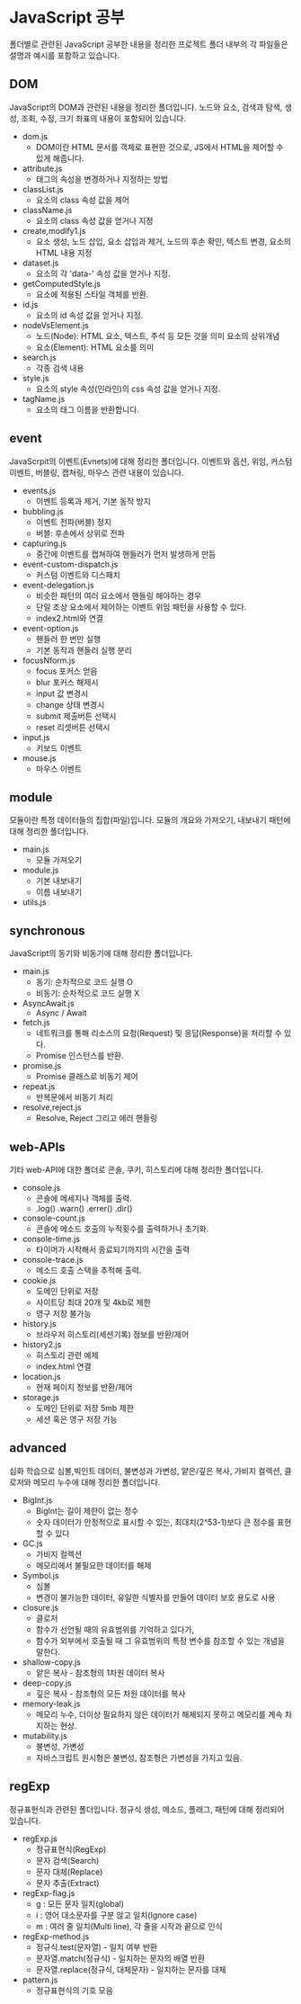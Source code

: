 # JavaScript 공부
폴더별로 관련된 JavaScript 공부한 내용을 정리한 프로젝트
폴더 내부의 각 파일들은 설명과 예시를 포함하고 있습니다.


## DOM
JavaScript의 DOM과 관련된 내용을 정리한 폴더입니다.
노드와 요소, 검색과 탐색, 생성, 조회, 수정, 크기 좌표의 내용이 포함되어 있습니다.
- dom.js
  - DOM이란 HTML 문서를 객체로 표현한 것으로, JS에서 HTML을 제어할 수 있게 해줍니다.
- attribute.js
  - 태그의 속성을 변경하거나 지정하는 방법
- classList.js
  - 요소의 class 속성 값을 제어
- className.js
  - 요소의 class 속성 값을 얻거나 지정
- create,modify1.js
  - 요소 생성, 노드 삽입, 요소 삽입과 제거, 노드의 후손 확인, 텍스트 변경, 요소의 HTML 내용 지정
- dataset.js
  - 요소의 각 'data-' 속성 값을 얻거나 지정.
- getComputedStyle.js
  - 요소에 적용된 스타일 객체를 반환.
- id.js
  - 요소의 id 속성 값을 얻거나 지정.
- nodeVsElement.js
  - 노드(Node): HTML 요소, 텍스트, 주석 등 모든 것을 의미 요소의 상위개념
  - 요소(Element): HTML 요소를 의미
- search.js
  - 각종 검색 내용
- style.js
  - 요소의 style 속성(인라인)의 css 속성 값을 얻거나 지정.
- tagName.js
  - 요소의 태그 이름을 반환합니다.


## event
JavaScrpit의 이벤트(Evnets)에 대해 정리한 폴더입니다.
이벤트와 옵션, 위임, 커스텀 이벤트, 버블링, 캡쳐링, 마우스 관련 내용이 있습니다.
- events.js
  - 이벤트 등록과 제거, 기본 동작 방지
- bubbling.js
  - 이벤트 전파(버블) 정지
  - 버블: 후손에서 상위로 전파
- capturing.js
  - 중간에 이벤트를 캡쳐하여 핸들러가 먼저 발생하게 만듬
- event-custom-dispatch.js
  - 커스텀 이벤트와 디스패치
- event-delegation.js
  - 비슷한 패턴의 여러 요소에서 핸들링 해야하는 경우
  - 단일 조상 요소에서 제어하는 이벤트 위임 패턴을 사용할 수 있다.
  - index2.html와 연결
- event-option.js
  - 핸들러 한 번만 실행
  - 기본 동작과 핸들러 실행 분리
- focusNform.js
  - focus  포커스 얻음
  - blur 포커스 해제시
  - input  값 변경시
  - change 상태 변경시
  - submit 제출버튼 선택시
  - reset  리셋버튼 선택시
- input.js
  - 키보드 이벤트
- mouse.js
  - 마우스 이벤트


## module
모듈이란 특정 데이터들의 집합(파일)입니다.
모듈의 개요와 가져오기, 내보내기 패턴에 대해 정리한 폴더입니다.
- main.js
  - 모듈 가져오기
- module.js
  - 기본 내보내기
  - 이름 내보내기
- utils.js


## synchronous
JavaScript의 동기와 비동기에 대해 정리한 폴더입니다.
- main.js
  - 동기: 순차적으로 코드 실행 O
  - 비동기: 순차적으로 코드 실행 X
- AsyncAwait.js
  - Async / Await
- fetch.js
  - 네트워크를 통해 리소스의 요청(Request) 및 응답(Response)을 처리할 수 있다.
  - Promise 인스턴스를 반환.
- promise.js
  - Promise 클래스로 비동기 제어
- repeat.js
  - 반복문에서 비동기 처리
- resolve,reject.js
  - Resolve, Reject 그리고 에러 핸들링


## web-APIs
기타 web-API에 대한 폴더로 콘솔, 쿠키, 히스토리에 대해 정리한 폴더입니다.
- console.js
  - 콘솔에 메세지나 객체를 출력.
  - .log() .warn() .errer() .dir()
- console-count.js
  - 콘솔에 메소드 호출의 누적횟수를 출력하거나 초기화.
- console-time.js
  - 타이머가 시작해서 종료되기까지의 시간을 출력
- console-trace.js
  - 메소드 호출 스택을 추적해 출력.
- cookie.js
  - 도메인 단위로 저장
  - 사이트당 최대 20개 및 4kb로 제한
  - 영구 저장 불가능
- history.js
  - 브라우저 히스토리(세션기록) 정보를 반환/제어
- history2.js
  - 히스토리 관련 예제
  - index.html 연결
- location.js
  - 현재 페이지 정보를 반환/제어
- storage.js
  - 도메인 단위로 저장 5mb 제한
  - 세션 혹은 영구 저장 가능


## advanced
심화 학습으로 심볼,빅인트 데이터, 불변성과 가변성, 얕은/깊은 복사, 가비지 컬렉션, 클로저와 메모리 누수에 대해 정리한 폴더입니다.
- BigInt.js
  - BigInt는 길이 제한이 없는 정수
  - 숫자 데이터가 안정적으로 표시할 수 있는, 최대치(2^53-1)보다 큰 정수를 표현할 수 있다
- GC.js
  - 가비지 컬렉션
  - 메모리에서 불필요한 데이터를 해제
- Symbol.js
  - 심볼
  - 변경이 불가능한 데이터, 유일한 식별자를 만들어 데이터 보호 용도로 사용
- closure.js
  - 클로저
  - 함수가 선언될 때의 유효범위를 기억하고 있다가,
  - 함수가 외부에서 호출될 때 그 유효범위의 특정 변수를 참조할 수 있는 개념을 말한다.
- shallow-copy.js
  - 얕은 복사 - 참조형의 1차원 데이터 복사
- deep-copy.js
  - 깊은 복사 - 참조형의 모든 차원 데이터를 복사
- memory-leak.js
  - 메모리 누수, 더이상 필요하지 않은 데이터가 해제되지 못하고 메모리를 계속 차지하는 현상.
- mutability.js
  - 불변성, 가변성
  - 자바스크립트 원시형은 불변성, 참조형은 가변성을 가지고 있음.


## regExp
정규표현식과 관련된 폴더입니다.
정규식 생성, 메소드, 플래그, 패턴에 대해 정리되어 있습니다.
- regExp.js
  - 정규표현식(RegExp)
  - 문자 검색(Search)
  - 문자 대체(Replace)
  - 문자 추출(Extract)
- regExp-flag.js
  - g : 모든 문자 일치(global)
  - i : 영어 대소문자를 구분 않고 일치(Ignore case)
  - m : 여러 줄 일치(Multi line), 각 줄을 시작과 끝으로 인식
- regExp-method.js
  - 정규식.test(문자열) - 일치 여부 반환
  - 문자열.match(정규식) - 일치하는 문자의 배열 반환
  - 문자열.replace(정규식, 대체문자) - 일치하는 문자를 대체
- pattern.js
  - 정규표현식의 기호 모음
